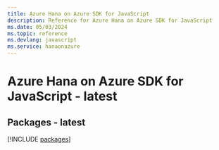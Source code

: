 ```yaml
---
title: Azure Hana on Azure SDK for JavaScript
description: Reference for Azure Hana on Azure SDK for JavaScript
ms.date: 05/03/2024
ms.topic: reference
ms.devlang: javascript
ms.service: hanaonazure
---
```

# Azure Hana on Azure SDK for JavaScript - latest
## Packages - latest
[!INCLUDE [packages](hana-on-azure-index.md)]